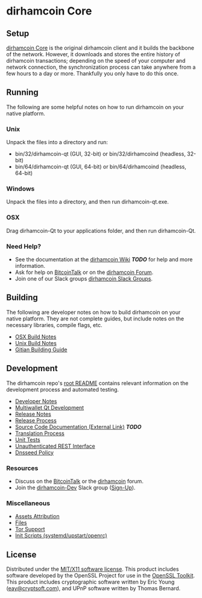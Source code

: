 dirhamcoin Core
=====================

Setup
---------------------
[dirhamcoin Core](http://dirhamcoin.com/wallet) is the original dirhamcoin client and it builds the backbone of the network. However, it downloads and stores the entire history of dirhamcoin transactions; depending on the speed of your computer and network connection, the synchronization process can take anywhere from a few hours to a day or more. Thankfully you only have to do this once.

Running
---------------------
The following are some helpful notes on how to run dirhamcoin on your native platform.

### Unix

Unpack the files into a directory and run:

- bin/32/dirhamcoin-qt (GUI, 32-bit) or bin/32/dirhamcoind (headless, 32-bit)
- bin/64/dirhamcoin-qt (GUI, 64-bit) or bin/64/dirhamcoind (headless, 64-bit)

### Windows

Unpack the files into a directory, and then run dirhamcoin-qt.exe.

### OSX

Drag dirhamcoin-Qt to your applications folder, and then run dirhamcoin-Qt.

### Need Help?

* See the documentation at the [dirhamcoin Wiki](https://en.bitcoin.it/wiki/Main_Page) ***TODO***
for help and more information.
* Ask for help on [BitcoinTalk](https://bitcointalk.org/index.php?topic=1262920.0) or on the [dirhamcoin Forum](http://forum.dirhamcoin.com/).
* Join one of our Slack groups [dirhamcoin Slack Groups](https://dirhamcoin.com/slack-logins/).

Building
---------------------
The following are developer notes on how to build dirhamcoin on your native platform. They are not complete guides, but include notes on the necessary libraries, compile flags, etc.

- [OSX Build Notes](build-osx.md)
- [Unix Build Notes](build-unix.md)
- [Gitian Building Guide](gitian-building.md)

Development
---------------------
The dirhamcoin repo's [root README](https://github.com/dirhamcoin-Project/dirhamcoin/blob/master/README.md) contains relevant information on the development process and automated testing.

- [Developer Notes](developer-notes.md)
- [Multiwallet Qt Development](multiwallet-qt.md)
- [Release Notes](release-notes.md)
- [Release Process](release-process.md)
- [Source Code Documentation (External Link)](https://dev.visucore.com/bitcoin/doxygen/) ***TODO***
- [Translation Process](translation_process.md)
- [Unit Tests](unit-tests.md)
- [Unauthenticated REST Interface](REST-interface.md)
- [Dnsseed Policy](dnsseed-policy.md)

### Resources

* Discuss on the [BitcoinTalk](https://bitcointalk.org/index.php?topic=1262920.0) or the [dirhamcoin](http://forum.dirhamcoin.com/) forum.
* Join the [dirhamcoin-Dev](https://dirhamcoin-dev.slack.com/) Slack group ([Sign-Up](https://dirhamcoin-dev.herokuapp.com/)).

### Miscellaneous
- [Assets Attribution](assets-attribution.md)
- [Files](files.md)
- [Tor Support](tor.md)
- [Init Scripts (systemd/upstart/openrc)](init.md)

License
---------------------
Distributed under the [MIT/X11 software license](http://www.opensource.org/licenses/mit-license.php).
This product includes software developed by the OpenSSL Project for use in the [OpenSSL Toolkit](https://www.openssl.org/). This product includes
cryptographic software written by Eric Young ([eay@cryptsoft.com](mailto:eay@cryptsoft.com)), and UPnP software written by Thomas Bernard.
